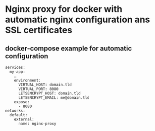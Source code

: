 # Nginx proxy for docker with automatic nginx configuration ans SSL certificates
## docker-compose example for automatic configuration 
```
services:
  my-app: 
    …
    environment:
      VIRTUAL_HOST: domain.tld
      VIRTUAL_PORT: 8080
      LETSENCRYPT_HOST: domain.tld
      LETSENCRYPT_EMAIL: me@domain.tld
    expose:
      - 8080
networks:
  default:
    external:
      name: nginx-proxy
```